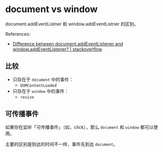 # document vs window

document.addEventListner 和 window.addEventListner 的区别。

References:

- [Difference between document.addEventListener and window.addEventListener? | stackoverflow](https://stackoverflow.com/questions/12045440/difference-between-document-addeventlistener-and-window-addeventlistener)

## 比较

- 只存在于 `document` 中的事件：
  - `DOMContentLoaded`
- 只存在于 `window` 中的事件：
  - `resize`

## 可传播事件

如果你在监听「可传播事件」（如，click），那么 `document` 和 `window` 都可以使用。

主要的区别是到达的时间不一样，事件先到达 `document`。
